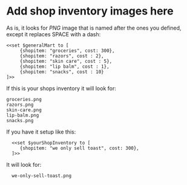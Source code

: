 # Add shop inventory images here

As is, it looks for _PNG_ image that is named after the ones you defined, except it replaces SPACE with a dash:  

    <<set $generalMart to [ 
         {shopitem: "groceries", cost: 300}, 
         {shopitem: "razors", cost : 2},
         {shopitem: "skin care", cost : 5},
         {shopitem: "lip balm", cost : 1},
         {shopitem: "snacks", cost : 10}
    ]>>

If this is your shops inventory it will look for:

    groceries.png
    razors.png
    skin-care.png
    lip-balm.png
    snacks.png

If you have it setup like this:

      <<set $yourShopInventory to [ 
         {shopitem: "we only sell toast", cost: 300}, 
      ]>>

It will look for:

      we-only-sell-toast.png
